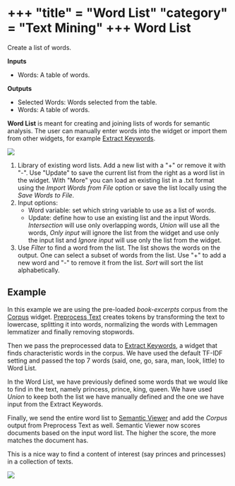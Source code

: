 +++
"title" = "Word List"
"category" = "Text Mining"
+++
Word List
=========

Create a list of words.

**Inputs**

- Words: A table of words.

**Outputs**

- Selected Words: Words selected from the table.
- Words: A table of words.

**Word List** is meant for creating and joining lists of words for semantic analysis. The user can manually enter words into the widget or import them from other widgets, for example [Extract Keywords](../keywords/).

![](../images/Word-List-Union.png)

1. Library of existing word lists. Add a new list with a "+" or remove it with "-". Use "Update" to save the current list from the right as a word list in the widget. With "More" you can load an existing list in a .txt format using the *Import Words from File* option or save the list locally using the *Save Words to File*.
2. Input options:
   - Word variable: set which string variable to use as a list of words.
   - Update: define how to use an existing list and the input Words. *Intersection* will use only overlapping words, *Union* will use all the words, *Only input* will ignore the list from the widget and use only the input list and *Ignore input* will use only the list from the widget.
3. Use *Filter* to find a word from the list. The list shows the words on the output. One can select a subset of words from the list. Use "+" to add a new word and "-" to remove it from the list. *Sort* will sort the list alphabetically.

Example
-------

In this example we are using the pre-loaded *book-excerpts* corpus from the [Corpus](corpus-widget.md) widget. [Preprocess Text](../preprocesstext/) creates tokens by transforming the text to lowercase, splitting it into words, normalizing the words with Lemmagen lemmatizer and finally removing stopwords.

Then we pass the preprocessed data to [Extract Keywords](../keywords/), a widget that finds characteristic words in the corpus. We have used the default TF-IDF setting and passed the top 7 words (said, one, go, sara, man, look, little) to Word List.

In the Word List, we have previously defined some words that we would like to find in the text, namely princess, prince, king, queen. We have used *Union* to keep both the list we have manually defined and the one we have input from the Extract Keywords.

Finally, we send the entire word list to [Semantic Viewer](../semanticviewer/) and add the *Corpus* output from Preprocess Text as well. Semantic Viewer now scores documents based on the input word list. The higher the score, the more matches the document has.

This is a nice way to find a content of interest (say princes and princesses) in a collection of texts.

![](../images/Semantic-Viewer-Example.png)

